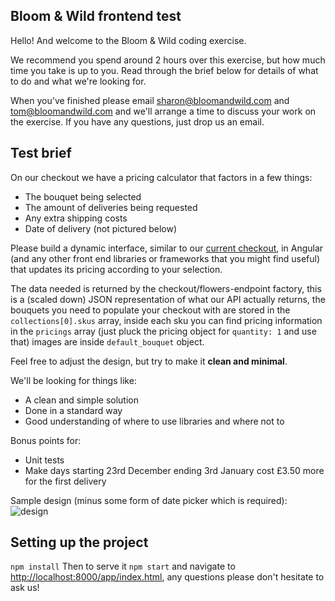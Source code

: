 ## Bloom & Wild frontend test

Hello! And welcome to the Bloom & Wild coding exercise. 

We recommend you spend around 2 hours over this exercise, but how much time you take is up to you. Read through the brief below for details of what to do and what we're looking for.

When you've finished please email sharon@bloomandwild.com and tom@bloomandwild.com and we'll arrange a time to discuss your work on the exercise. If you have any questions, just drop us an email. 

## Test brief

On our checkout we have a pricing calculator that factors in a few things:
* The bouquet being selected
* The amount of deliveries being requested
* Any extra shipping costs
* Date of delivery (not pictured below)

Please build a dynamic interface, similar to our [current checkout](https://www.bloomandwild.com/send-flowers), in Angular (and any other front end libraries or frameworks that you might find useful) that updates its pricing according to your selection.

The data needed is returned by the checkout/flowers-endpoint factory, this is a (scaled down) JSON representation of what our API actually returns, the bouquets you need to populate your checkout with are stored in the `collections[0].skus` array, inside each sku you can find pricing information in the `pricings` array (just pluck the pricing object for `quantity: 1` and use that) images are inside `default_bouquet` object.

Feel free to adjust the design, but try to make it **clean and minimal**.

We'll be looking for things like:
* A clean and simple solution
* Done in a standard way
* Good understanding of where to use libraries and where not to

Bonus points for:
* Unit tests
* Make days starting 23rd December ending 3rd January cost £3.50 more for the first delivery

Sample design (minus some form of date picker which is required):
![design](http://i.imgur.com/xXDJs0d.png)

## Setting up the project

`npm install`
Then to serve it `npm start` and navigate to [http://localhost:8000/app/index.html](http://localhost:8000/app/index.html), any questions please don't hesitate to ask us!
